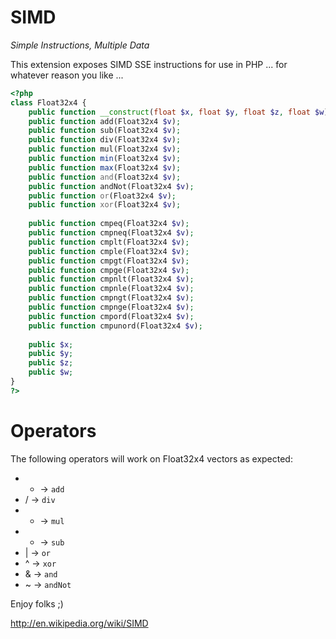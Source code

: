 SIMD
====
*Simple Instructions, Multiple Data*

This extension exposes SIMD SSE instructions for use in PHP ... for whatever reason you like ...

```php
<?php
class Float32x4 {
	public function __construct(float $x, float $y, float $z, float $w)
	public function add(Float32x4 $v);
	public function sub(Float32x4 $v);
	public function div(Float32x4 $v);
	public function mul(Float32x4 $v);
	public function min(Float32x4 $v);
	public function max(Float32x4 $v);
	public function and(Float32x4 $v);
	public function andNot(Float32x4 $v);
	public function or(Float32x4 $v);
	public function xor(Float32x4 $v);
	
	public function cmpeq(Float32x4 $v);
	public function cmpneq(Float32x4 $v);
	public function cmplt(Float32x4 $v);
	public function cmple(Float32x4 $v);
	public function cmpgt(Float32x4 $v);
	public function cmpge(Float32x4 $v);
	public function cmpnlt(Float32x4 $v);
	public function cmpnle(Float32x4 $v);
	public function cmpngt(Float32x4 $v);
	public function cmpnge(Float32x4 $v);
	public function cmpord(Float32x4 $v);
	public function cmpunord(Float32x4 $v);
	
	public $x;
	public $y;
	public $z;
	public $w;
}
?>
```

Operators
=========

The following operators will work on Float32x4 vectors as expected:

 * + -> ```add```
 * / -> ```div```
 * * -> ```mul```
 * - -> ```sub```
 * | -> ```or```
 * ^ -> ```xor```
 * & -> ```and```
 * ~ -> ```andNot```

Enjoy folks ;)

http://en.wikipedia.org/wiki/SIMD
